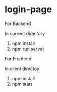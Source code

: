 # login-page

For Backend

In current directory

1. npm install
2. npm run server

For Frontend

In client directoy

1. npm install
2. npm start
